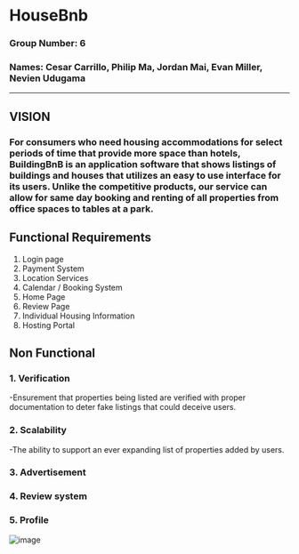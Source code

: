 # **HouseBnb**

### **Group Number: 6**
### **Names: Cesar Carrillo, Philip Ma, Jordan Mai, Evan Miller, Nevien Udugama**


--- 

## **VISION**
### For consumers who need housing accommodations for select periods of time that provide more space than hotels, BuildingBnB is an application software that shows listings of buildings and houses that utilizes an easy to use interface for its users. Unlike the competitive products, our service can allow for same day booking and renting of all properties from office spaces to tables at a park.

## **Functional Requirements**
1. Login page
2. Payment System
3. Location Services
4. Calendar / Booking System
5. Home Page
6. Review Page
7. Individual Housing Information
8. Hosting Portal

## **Non Functional**
### 1. Verification
   -Ensurement that properties being listed are verified with proper documentation to deter fake listings that could deceive users.
### 2. Scalability
   -The ability to support an ever expanding list of properties added by users.
### 3. Advertisement
### 4. Review system
### 5. Profile
   
![image](https://i.imgur.com/gmJnzj1.jpeg)

